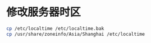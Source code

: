 # 修改服务器时区
```sh
cp /etc/localtime /etc/localtime.bak
cp /usr/share/zoneinfo/Asia/Shanghai /etc/localtime
```
